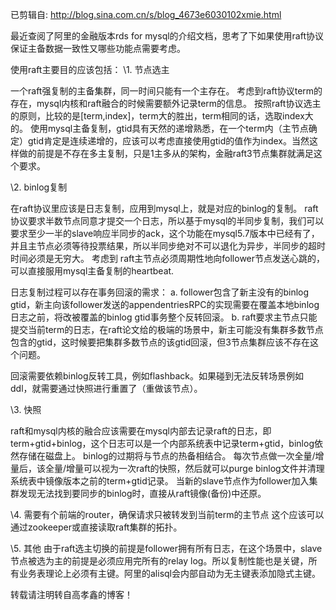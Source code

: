 已剪辑自: http://blog.sina.com.cn/s/blog_4673e6030102xmie.html

最近查阅了阿里的金融版本rds for mysql的介绍文档，思考了下如果使用raft协议保证主备数据一致性又哪些功能点需要考虑。
 
 使用raft主要目的应该包括：
 \1. 节点选主
 
 一个raft强复制的主备集群，同一时间只能有一个主存在。
 考虑到raft协议term的存在，mysql内核和raft融合的时候需要额外记录term的信息。
 按照raft协议选主的原则，比较的是[term,index]，term大的胜出，term相同的话，选取index大的。
 使用mysql主备复制，gtid具有天然的递增熟悉，在一个term内（主节点确定）gtid肯定是连续递增的，应该可以考虑直接使用gtid的值作为index。当然这样做的前提是不存在多主复制，只是1主多从的架构，金融raft3节点集群就满足这个要求。
 
 \2. binlog复制
 
 在raft协议里应该是日志复制，应用到mysql上，就是对应的binlog的复制。
 raft协议要求半数节点同意才提交一个日志，所以基于mysql的半同步复制，我们可以要求至少一半的slave响应半同步的ack，这个功能在mysql5.7版本中已经有了，并且主节点必须等待投票结果，所以半同步绝对不可以退化为异步，半同步的超时时间必须是无穷大。
 考虑到 raft主节点必须周期性地向follower节点发送心跳的，可以直接服用mysql主备复制的heartbeat.
 
 日志复制过程可以存在事务回滚的需求：
 a. follower包含了新主没有的binlog gtid，新主向该follower发送的appendentriesRPC的实现需要在覆盖本地binlog日志之前，将改被覆盖的binlog gtid事务整个反转回滚。
 b. raft要求主节点只能提交当前term的日志，在raft论文给的极端的场景中，新主可能没有集群多数节点包含的gtid，这时候要把集群多数节点的该gtid回滚，但3节点集群应该不存在这个问题。
 
 回滚需要依赖binlog反转工具，例如flashback。如果碰到无法反转场景例如 ddl，就需要通过快照进行重置了（重做该节点）。
 
 \3. 快照
 
 raft和mysql内核的融合应该需要在mysql内部去记录raft的日志，即term+gtid+binlog，这个日志可以是一个内部系统表中记录term+gtid，binlog依然存储在磁盘上。
 binlog的过期将与节点的热备相结合。
 每次节点做一次全量/增量后，该全量/增量可以视为一次raft的快照，然后就可以purge binlog文件并清理系统表中镜像版本之前的term+gtid记录。
 当新的slave节点作为follower加入集群发现无法找到要同步的binlog时，直接从raft镜像(备份)中还原。
 
 
 \4. 需要有个前端的router，确保请求只被转发到当前term的主节点
 这个应该可以通过zookeeper或直接读取raft集群的拓扑。
 
 
 \5. 其他
 由于raft选主切换的前提是follower拥有所有日志，在这个场景中，slave节点被选为主的前提是必须应用完所有的relay log。所以复制性能也是关键，所有业务表理论上必须有主键。阿里的alisql会内部自动为无主键表添加隐式主键。
 
 转载请注明转自高孝鑫的博客！
 
 